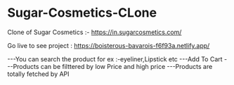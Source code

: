 # Sugar-Cosmetics-CLone

Clone of Sugar Cosmetics :- https://in.sugarcosmetics.com/

Go live to see  project : [https://boisterous-bavarois-f6f93a.netlify.app/ ](https://sugar-cosmetics-ewc.netlify.app)

---You can search the product for ex :-eyeliner,Lipstick etc
---Add To Cart
---Products can be filttered by low Price and high price
---Products are totally fetched by API
